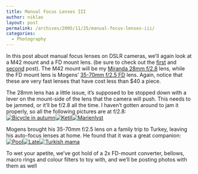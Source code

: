 ```yaml
---
title: Manual Focus Lenses III
author: niklas
layout: post
permalink: /archives/2005/11/25/manual-focus-lenses-iii/
categories:
  - Photography
---
```

<p>In this post abuot manual focus lenses on DSLR cameras, we&#8217;ll again look at a M42 mount and a FD mount lens. (be sure to check out the <a href="http://blog.saers.com/archives/2005/10/16/mf-what-is-available/">first</a> and <a href="http://blog.saers.com/archives/2005/11/12/manual-focus-lenses-ii/">second</a> post). The M42 mount will be my <a href="http://photos.saers.com/archives/category/manual-focus-lenses/28mm/">Miranda 28mm f/2.8</a> lens, while the FD mount lens is Mogens&#8217; <a href="http://photos.saers.com/archives/category/manual-focus-lenses/35-70mm/">35-70mm f/2.5 FD</a> lens. Again, notice that these are very fast lenses that have cost less than $40 a piece.</p>
<p>The 28mm lens has a little issue, it&#8217;s supposed to be stopped down with a lever on the mount-side of the lens that the camera will push. This needs to be jammed, or it&#8217;ll be f/2.8 all the time. I haven&#8217;t gotten around to jam it properly, so all the following pictures are at f/2.8:<br />
<a href="http://photos.saers.com/archives/2005/10/13/bicycle-in-autumn/"><img src="/photoblog/MG_1219.thumb.jpg" alt="Bicycle in autumn" title="Bicycle in autumn"/></a><a href="http://photos.saers.com/archives/2005/10/16/ketil/"><img src="/photoblog/MG_7089.thumb.jpg" alt="Ketil" title="Ketil"/></a><a href="http://photos.saers.com/archives/2005/10/16/marienlyst/"><img src="/photoblog/MG_6942.thumb.jpg" alt="Marienlyst" title="Marienlyst"/></a></p>
<p>Mogens brought his 35-70mm f/2.5 lens on a family trip to Turkey, leaving his auto-focus lenses at home. He found that it was a great companion:<br />
<a href="http://photos.saers.com/archives/2005/10/17/pool/"><img src="http://blog.saers.com/photos/albums/mogens/MG_7157.thumb.jpg" alt="Pool" title="Pool"/></a><a href="http://photos.saers.com/archives/2005/10/17/late/"><img src="http://blog.saers.com/photos/albums/mogens/MG_7226.thumb.jpg" alt="Late" title="Late"/></a><a href="http://photos.saers.com/archives/2005/10/18/turkish-mama/"><img src="http://blog.saers.com/photos/albums/mogens/MG_7279.thumb.jpg" title="Turkish mama" alt="Turkish mama"/></a>
</p>
<p>To wet your apetite, we&#8217;ve got hold of a 2x FD-mount converter, bellows, macro rings and colour filters to toy with, and we&#8217;ll be posting photos with them as well</p>
